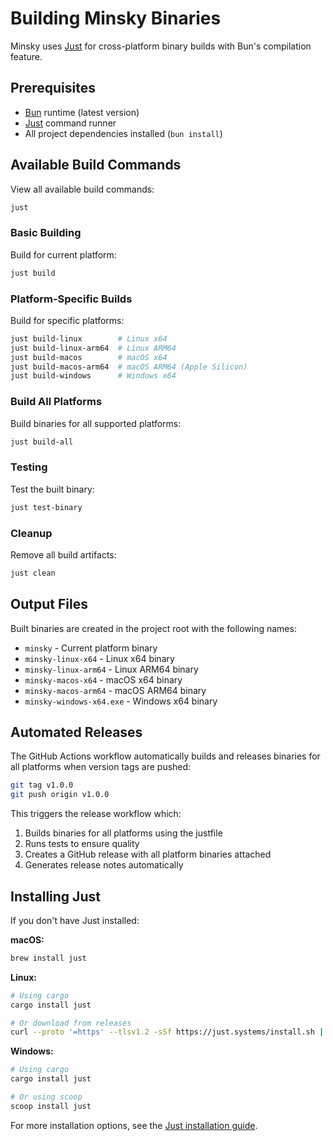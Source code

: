 # Building Minsky Binaries

Minsky uses [Just](https://github.com/casey/just) for cross-platform binary builds with Bun's compilation feature.

## Prerequisites

- [Bun](https://bun.sh/) runtime (latest version)
- [Just](https://github.com/casey/just) command runner
- All project dependencies installed (`bun install`)

## Available Build Commands

View all available build commands:
```bash
just
```

### Basic Building

Build for current platform:
```bash
just build
```

### Platform-Specific Builds

Build for specific platforms:
```bash
just build-linux        # Linux x64
just build-linux-arm64  # Linux ARM64
just build-macos        # macOS x64
just build-macos-arm64  # macOS ARM64 (Apple Silicon)
just build-windows      # Windows x64
```

### Build All Platforms

Build binaries for all supported platforms:
```bash
just build-all
```

### Testing

Test the built binary:
```bash
just test-binary
```

### Cleanup

Remove all build artifacts:
```bash
just clean
```

## Output Files

Built binaries are created in the project root with the following names:
- `minsky` - Current platform binary
- `minsky-linux-x64` - Linux x64 binary
- `minsky-linux-arm64` - Linux ARM64 binary
- `minsky-macos-x64` - macOS x64 binary
- `minsky-macos-arm64` - macOS ARM64 binary
- `minsky-windows-x64.exe` - Windows x64 binary

## Automated Releases

The GitHub Actions workflow automatically builds and releases binaries for all platforms when version tags are pushed:

```bash
git tag v1.0.0
git push origin v1.0.0
```

This triggers the release workflow which:
1. Builds binaries for all platforms using the justfile
2. Runs tests to ensure quality
3. Creates a GitHub release with all platform binaries attached
4. Generates release notes automatically

## Installing Just

If you don't have Just installed:

**macOS:**
```bash
brew install just
```

**Linux:**
```bash
# Using cargo
cargo install just

# Or download from releases
curl --proto '=https' --tlsv1.2 -sSf https://just.systems/install.sh | bash -s -- --to /usr/local/bin
```

**Windows:**
```bash
# Using cargo
cargo install just

# Or using scoop
scoop install just
```

For more installation options, see the [Just installation guide](https://github.com/casey/just#installation). 
